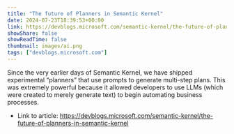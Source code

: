 ```yaml
---
title: "The future of Planners in Semantic Kernel"
date: 2024-07-23T18:39:53+00:00
link: https://devblogs.microsoft.com/semantic-kernel/the-future-of-planners-in-semantic-kernel
showShare: false
showReadTime: false
thumbnail: images/ai.png
tags: ["devblogs.microsoft.com"]
---
```

Since the very earlier days of Semantic Kernel, we have shipped experimental “planners” that use prompts to generate multi-step plans. This was extremely powerful because it allowed developers to use LLMs (which were created to merely generate text) to begin automating business processes.

- Link to article: https://devblogs.microsoft.com/semantic-kernel/the-future-of-planners-in-semantic-kernel
